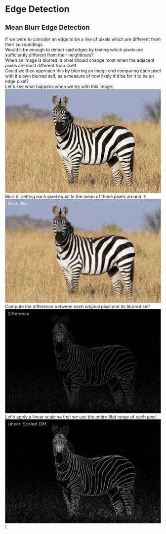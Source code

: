# Edge Detection

## Mean Blurr Edge Detection

If we were to consider an edge to be a line of pixels which are different from their surroundings.\
Would it be enough to detect said edges by testing which pixels are sufficiently different from their neighbours?\
When an image is blurred, a pixel should change most when the adjacent pixels are most different from itself.\
Could we then approach this by blurring an image and comparing each pixel with it's own blurred self, as a measure of how likely it'd be for it to be an edge pixel?\
Let's see what happens when we try with this image:\
![Original](images/zebra.jpg)\
Blurr it, setting each pixel equal to the mean of those pixels around it:\
![Blurred](images/generated/Mean-zebra/blurred.jpg)\
Compute the difference between each original pixel and its blurred self\
![Difference](images/generated/Mean-zebra/diff.jpg)\
Let's apply a linear scale so that we use the entire 8bit range of each pixel.\
![LinearScale](images/generated/Mean-zebra/scaled.jpg)\
